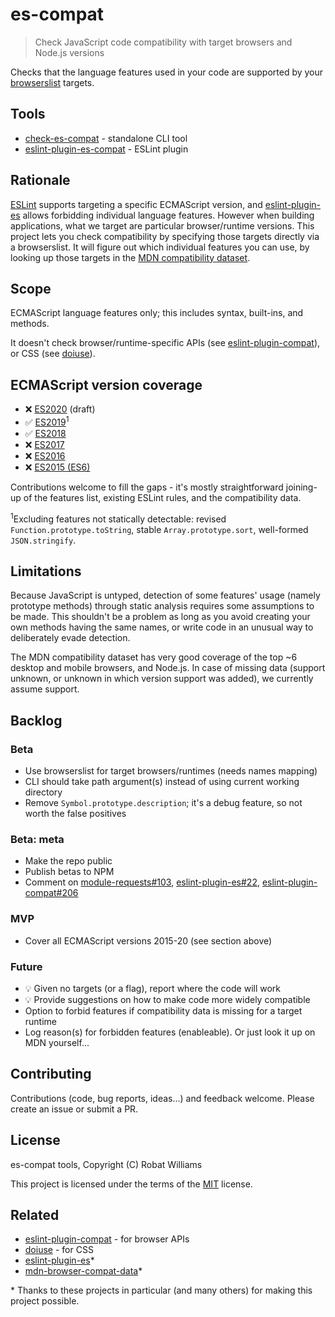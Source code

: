 # es-compat

> Check JavaScript code compatibility with target browsers and Node.js versions

Checks that the language features used in your code are supported by your [browserslist](https://github.com/browserslist/browserslist) targets.

## Tools

- [check-es-compat](/packages/check-es-compat/README.md) - standalone CLI tool
- [eslint-plugin-es-compat](/packages/eslint-plugin-es-compat/README.md) - ESLint plugin

## Rationale

[ESLint](https://eslint.org) supports targeting a specific ECMAScript version, and [eslint-plugin-es](https://github.com/mysticatea/eslint-plugin-es) allows forbidding individual language features. However when building applications, what we target are particular browser/runtime versions. This project lets you check compatibility by specifying those targets directly via a browserslist. It will figure out which individual features you can use, by looking up those targets in the [MDN compatibility dataset](https://github.com/mdn/browser-compat-data).

## Scope

ECMAScript language features only; this includes syntax, built-ins, and methods.

It doesn't check browser/runtime-specific APIs (see [eslint-plugin-compat](https://github.com/amilajack/eslint-plugin-compat)), or CSS (see [doiuse](https://github.com/anandthakker/doiuse)).

## ECMAScript version coverage

- ❌ [ES2020](https://v8.dev/features/tags/es2020) (draft)
- ✅ [ES2019](https://flaviocopes.com/es2019)<sup>1</sup>
- ✅ [ES2018](https://flaviocopes.com/es2018)
- ❌ [ES2017](https://flaviocopes.com/es2017)
- ❌ [ES2016](https://flaviocopes.com/es2016)
- ❌ [ES2015 (ES6)](https://flaviocopes.com/es6)

Contributions welcome to fill the gaps - it's mostly straightforward joining-up of the features list, existing ESLint rules, and the compatibility data.

<sup>1</sup>Excluding features not statically detectable: revised `Function.prototype.toString`, stable `Array.prototype.sort`, well-formed `JSON.stringify`.

## Limitations

Because JavaScript is untyped, detection of some features' usage (namely prototype methods) through static analysis requires some assumptions to be made. This shouldn't be a problem as long as you avoid creating your own methods having the same names, or write code in an unusual way to deliberately evade detection.

The MDN compatibility dataset has very good coverage of the top ~6 desktop and mobile browsers, and Node.js. In case of missing data (support unknown, or unknown in which version support was added), we currently assume support.

## Backlog

### Beta

- Use browserslist for target browsers/runtimes (needs names mapping)
- CLI should take path argument(s) instead of using current working directory
- Remove `Symbol.prototype.description`; it's a debug feature, so not worth the false positives

### Beta: meta

- Make the repo public
- Publish betas to NPM
- Comment on [module-requests#103](https://github.com/sindresorhus/module-requests/issues/103), [eslint-plugin-es#22](https://github.com/mysticatea/eslint-plugin-es/issues/22), [eslint-plugin-compat#206](https://github.com/amilajack/eslint-plugin-compat/issues/206)

### MVP

- Cover all ECMAScript versions 2015-20 (see section above)

### Future

- 💡 Given no targets (or a flag), report where the code will work
- 💡 Provide suggestions on how to make code more widely compatible
- Option to forbid features if compatibility data is missing for a target runtime
- Log reason(s) for forbidden features (enableable). Or just look it up on MDN yourself...

## Contributing

Contributions (code, bug reports, ideas...) and feedback welcome. Please create an issue or submit a PR.

## License

es-compat tools, Copyright (C) Robat Williams

This project is licensed under the terms of the [MIT](https://choosealicense.com/licenses/mit) license.

## Related

- [eslint-plugin-compat](https://github.com/amilajack/eslint-plugin-compat) - for browser APIs
- [doiuse](https://github.com/anandthakker/doiuse) - for CSS
- [eslint-plugin-es](https://github.com/mysticatea/eslint-plugin-es)\*
- [mdn-browser-compat-data](https://github.com/mdn/browser-compat-data)\*

\* Thanks to these projects in particular (and many others) for making this project possible.
